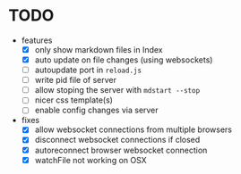 # TODO

* features
  * [x] only show markdown files in Index
  * [x] auto update on file changes (using websockets)
  * [ ] autoupdate port in `reload.js`
  * [ ] write pid file of server
  * [ ] allow stoping the server with `mdstart --stop`
  * [ ] nicer css template(s)
  * [ ] enable config changes via server

* fixes
  * [x] allow websocket connections from multiple browsers
  * [x] disconnect websocket connections if closed
  * [x] autoreconnect browser websocket connection
  * [x] watchFile not working on OSX
